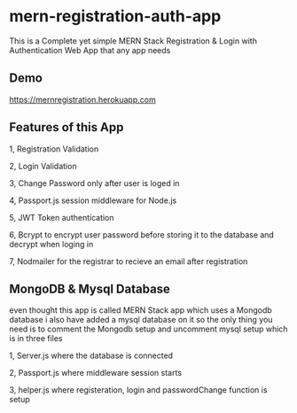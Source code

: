 # mern-registration-auth-app
This is a Complete yet simple MERN Stack Registration & Login with Authentication Web App that any app needs

## Demo
https://mernregistration.herokuapp.com

## Features of this App
1, Registration Validation

2, Login Validation

3, Change Password only after user is loged in

4, Passport.js session middleware for Node.js

5, JWT Token authentication

6, Bcrypt to encrypt user password before storing it to the database and decrypt when loging in

7, Nodmailer for the registrar to recieve an email after registration


## MongoDB & Mysql Database
even thought this app is called MERN Stack app which uses a Mongodb database i also have added a mysql database on it so the only thing you need is to comment the Mongodb setup and uncomment mysql setup which is in three files

1, Server.js where the database is connected

2, Passport.js where middleware session starts

3, helper.js where registeration, login and passwordChange function is setup

